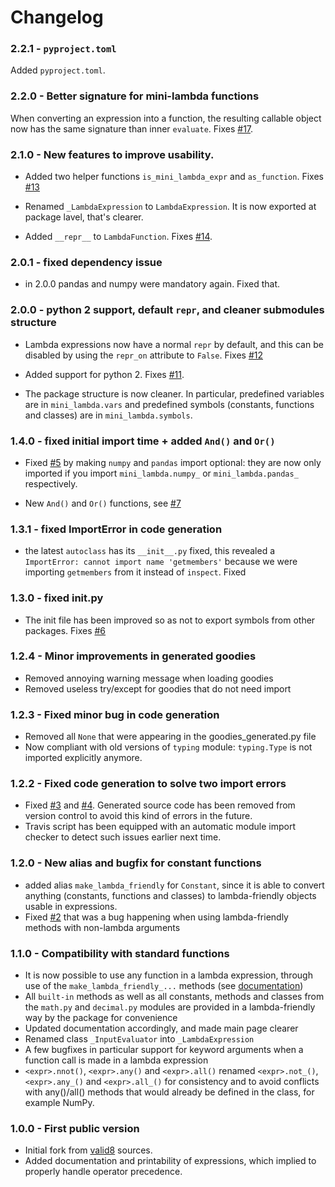 # Changelog

### 2.2.1 - `pyproject.toml`

Added `pyproject.toml`.

### 2.2.0 - Better signature for mini-lambda functions

When converting an expression into a function, the resulting callable object now has the same signature than inner `evaluate`. Fixes [#17](https://github.com/smarie/python-mini-lambda/issues/17).

### 2.1.0 - New features to improve usability.

 * Added two helper functions `is_mini_lambda_expr` and `as_function`. Fixes [#13](https://github.com/smarie/python-mini-lambda/issues/13)

 * Renamed `_LambdaExpression` to `LambdaExpression`. It is now exported at package lavel, that's clearer.

 * Added `__repr__` to `LambdaFunction`. Fixes [#14](https://github.com/smarie/python-mini-lambda/issues/14).

### 2.0.1 - fixed dependency issue

 * in 2.0.0 pandas and numpy were mandatory again. Fixed that.

### 2.0.0 - python 2 support, default `repr`, and cleaner submodules structure

 * Lambda expressions now have a normal `repr` by default, and this can be disabled by using the `repr_on` attribute to `False`. Fixes [#12](https://github.com/smarie/python-mini-lambda/issues/12)

 * Added support for python 2. Fixes [#11](https://github.com/smarie/python-mini-lambda/issues/11).

 * The package structure is now cleaner. In particular, predefined variables are in `mini_lambda.vars` and predefined symbols (constants, functions and classes) are in `mini_lambda.symbols`.

### 1.4.0 - fixed initial import time + added `And()` and `Or()`

 - Fixed [#5](https://github.com/smarie/python-mini-lambda/issues/5) by making `numpy` and `pandas` import optional: they are now only imported if you import `mini_lambda.numpy_` or `mini_lambda.pandas_` respectively.

 - New `And()` and `Or()` functions, see [#7](https://github.com/smarie/python-mini-lambda/issues/7)

### 1.3.1 - fixed ImportError in code generation

 * the latest `autoclass` has its `__init__.py` fixed, this revealed a `ImportError: cannot import name 'getmembers'` because we were importing `getmembers` from it instead of `inspect`. Fixed

### 1.3.0 - fixed __init__.py

 * The init file has been improved so as not to export symbols from other packages. Fixes [#6](https://github.com/smarie/python-mini-lambda/issues/6)

### 1.2.4 - Minor improvements in generated goodies

 * Removed annoying warning message when loading goodies
 * Removed useless try/except for goodies that do not need import

### 1.2.3 - Fixed minor bug in code generation

 * Removed all `None` that were appearing in the goodies_generated.py file
 * Now compliant with old versions of `typing` module: `typing.Type` is not imported explicitly anymore. 

### 1.2.2 - Fixed code generation to solve two import errors

 * Fixed [#3](https://github.com/smarie/python-mini-lambda/issues/3) and [#4](https://github.com/smarie/python-mini-lambda/issues/4). Generated source code has been removed from version control to avoid this kind of errors in the future.
 * Travis script has been equipped with an automatic module import checker to detect such issues earlier next time.

### 1.2.0 - New alias and bugfix for constant functions 

 * added alias `make_lambda_friendly` for `Constant`, since it is able to convert anything (constants, functions and classes) to lambda-friendly objects usable in expressions.
 * Fixed [#2](https://github.com/smarie/python-mini-lambda/issues/2) that was a bug happening when using lambda-friendly methods with non-lambda arguments

### 1.1.0 - Compatibility with standard functions

 * It is now possible to use any function in a lambda expression, through use of the `make_lambda_friendly_...` methods (see [documentation](./usage#supporting-any-other-methods-and-classes))
 * All `built-in` methods as well as all constants, methods and classes from the `math.py` and `decimal.py` modules are provided in a lambda-friendly way by the package for convenience
 * Updated documentation accordingly, and made main page clearer
 * Renamed class `_InputEvaluator` into `_LambdaExpression`
 * A few bugfixes in particular support for keyword arguments when a function call is made in a lambda expression
 * `<expr>.nnot()`, `<expr>.any()` and `<expr>.all()` renamed `<expr>.not_()`, `<expr>.any_()` and `<expr>.all_()` for consistency and to avoid conflicts with any()/all() methods that would already be defined in the class, for example NumPy.

### 1.0.0 - First public version

 * Initial fork from [valid8](https://github.com/smarie/python-valid8) sources.
 * Added documentation and printability of expressions, which implied to properly handle operator precedence.
